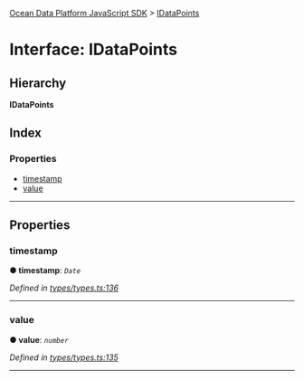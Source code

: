 [Ocean Data Platform JavaScript SDK](../README.md) > [IDataPoints](../interfaces/idatapoints.md)

# Interface: IDataPoints

## Hierarchy

**IDataPoints**

## Index

### Properties

* [timestamp](idatapoints.md#timestamp)
* [value](idatapoints.md#value)

---

## Properties

<a id="timestamp"></a>

###  timestamp

**● timestamp**: *`Date`*

*Defined in [types/types.ts:136](https://github.com/C4IROcean/ODP-sdk-js/blob/cbd469b/source/types/types.ts#L136)*

___
<a id="value"></a>

###  value

**● value**: *`number`*

*Defined in [types/types.ts:135](https://github.com/C4IROcean/ODP-sdk-js/blob/cbd469b/source/types/types.ts#L135)*

___

